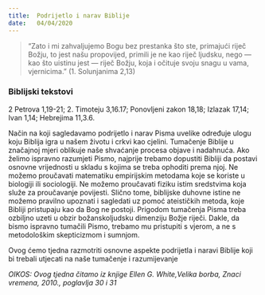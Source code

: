 ```yaml
---
title:  Podrijetlo i narav Biblije
date:   04/04/2020
---
```


> <p></p>
> “Zato i mi zahvaljujemo Bogu bez prestanka što ste, primajući riječ Božju, to jest našu propovijed, primili je ne kao riječ ljudsku, nego — kao što uistinu jest — riječ Božju, koja i očituje svoju snagu u vama, vjernicima.” (1. Solunjanima 2,13)

### Biblijski tekstovi
2 Petrova 1,19-21; 2. Timoteju 3,16.17; Ponovljeni zakon 18,18; Izlazak 17,14; Ivan 1,14; Hebrejima 11,3.6.

Način na koji sagledavamo podrijetlo i narav Pisma uvelike određuje ulogu koju Biblija igra u našem životu i crkvi kao cjelini. Tumačenje Biblije u značajnoj mjeri oblikuje naše shvaćanje procesa objave i nadahnuća. Ako želimo ispravno razumjeti Pismo, najprije trebamo dopustiti Bibliji da postavi osnovne vrijednosti u skladu s kojima se treba ophoditi prema njoj. Ne možemo proučavati matematiku empirijskim metodama koje se koriste u biologiji ili sociologiji. Ne možemo proučavati fiziku istim sredstvima koja služe za proučavanje povijesti. Slično tome, biblijske duhovne istine ne možemo pravilno upoznati i sagledati uz pomoć ateističkih metoda, koje Bibliji pristupaju kao da Bog ne postoji. Prigodom tumačenja Pisma treba ozbiljno uzeti u obzir božanskoljudsku dimenziju Božje riječi. Dakle, da bismo ispravno tumačili Pismo, trebamo mu pristupiti s vjerom, a ne s metodološkim skepticizmom i sumnjom.

Ovog ćemo tjedna razmotriti osnovne aspekte podrijetla i naravi Biblije koji bi trebali utjecati na naše tumačenje i razumijevanje

*OIKOS: Ovog tjedna čitamo iz knjige Ellen G. White,Velika borba, Znaci vremena, 2010., poglavlja 30 i 31*
